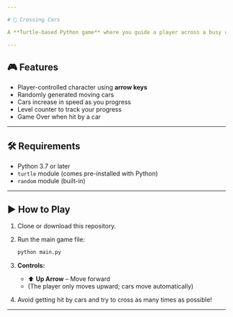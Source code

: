 ```yaml
---

# 🚗 Crossing Cars

A **Turtle-based Python game** where you guide a player across a busy road filled with moving cars. The goal? **Reach the other side without getting hit!**

---
```


## 🎮 Features

* Player-controlled character using **arrow keys**
* Randomly generated moving cars
* Cars increase in speed as you progress
* Level counter to track your progress
* Game Over when hit by a car

---

## 🛠 Requirements

* Python 3.7 or later
* `turtle` module (comes pre-installed with Python)
* `random` module (built-in)

---

## ▶️ How to Play

1. Clone or download this repository.
2. Run the main game file:

   ```bash
   python main.py
   ```
3. **Controls:**

   * ⬆️ **Up Arrow** – Move forward
   * (The player only moves upward; cars move automatically)
4. Avoid getting hit by cars and try to cross as many times as possible!

---
